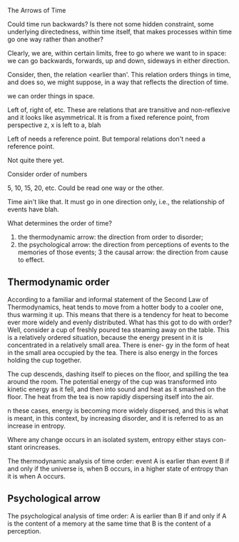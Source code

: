 
The Arrows of Time

Could time run backwards? 
Is there not some hidden constraint, some underlying directedness, within time itself, that makes processes within time go one way rather than another? 


Clearly, we are, within certain limits, free to go where we want to in space: we can go backwards, forwards, up and down, sideways in either direction.


Consider, then, the relation <earlier than'. This relation orders things in time, and does so, we might suppose, in a way that reflects the direction of time.


we can order things in space. 

Left of, right of, etc. These are relations that are transitive and non-reflexive and it looks like asymmetrical. It is from a fixed reference point, from perspective z, x is left to a, blah

Left of needs a reference point. But temporal relations don't need a reference point. 

Not quite there yet. 

Consider order of numbers

5, 10, 15, 20, etc. Could be read one way or the other. 

Time ain't like that. It must go in one direction only, i.e., the relationship of events have blah. 

What determines the order of time?  

1.  the thermodynamic arrow: the direction from order to disorder; 
2.   the psychological arrow: the direction from perceptions of events to the memories of those events;3  the causal arrow: the direction from cause to effect.
## Thermodynamic order ##
According to a familiar and informal statement of the Second Law of Thermodynamics, heat tends to move from a hotter body to a cooler one, thus warming it up. This means that there is a tendency for heat to become ever more widely and evenly distributed. What has this got to do with order? Well, consider a cup of freshly poured tea steaming away on the table. This is a relatively ordered situation, because the energy present in it is concentrated in a relatively small area. There is ener- gy in the form of heat in the small area occupied by the tea. There is also energy in the forces holding the cup together. 
The cup descends, dashing itself to pieces on the floor, and spilling the tea around the room. The potential energy of the cup was transformed into kinetic energy as it fell, and then into sound and heat as it smashed on the floor. The heat from the tea is now rapidly dispersing itself into the air. 
n these cases, energy is becoming more widely dispersed, and this is what is meant, in this context, by increasing disorder, and it is referred to as an increase in entropy.
Where any change occurs in an isolated system, entropy either stays con- stant orincreases.
The thermodynamic analysis of time order: event A is earlier than event B if and only if the universe is, when B occurs, in a higher state of entropy than it is when A occurs.## Psychological arrow ##
The psychological analysis of time order: A is earlier than B if and only if A is the content of a memory at the same time that B is the content of a perception.
